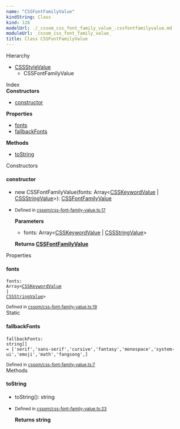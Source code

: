 ```yaml
---
name: "CSSFontFamilyValue"
kindString: Class
kind: 128
modelUrl: ./_cssom_css_font_family_value_.cssfontfamilyvalue.md
moduleUrl: _cssom_css_font_family_value_
title: Class CSSFontFamilyValue
---
```



<section class="pt-2 tsd-panel tsd-hierarchy">
<div class="lead">Hierarchy</div>
<ul class="pl-3 tsd-hierarchy list-style-initial">
<li>
<a href="../_cssom_css_style_value_.cssstylevalue/" class="tsd-signature-type">CSSStyleValue</a>
<ul class="pl-3 tsd-hierarchy list-style-initial">
<li>
<span class="target">CSSFontFamilyValue</span>

</li>
</ul>
</li>
</ul>

</section>





<section >
<div class="lead pb-2">Index</div>
<section class="tsd-panel tsd-index-panel">
<div class="tsd-index-content">
<section class="tsd-index-section ">
<strong>Constructors</strong>
<ul>
<li class="tsd-kind-constructor tsd-parent-kind-class"><a href="../_cssom_css_font_family_value_.cssfontfamilyvalue/#constructor" class="tsd-kind-icon">constructor</a></li>
</ul>
</section>
<section class="tsd-index-section ">
<strong>Properties</strong>
<ul>
<li class="tsd-kind-property tsd-parent-kind-class"><a href="../_cssom_css_font_family_value_.cssfontfamilyvalue/#fonts" class="tsd-kind-icon">fonts</a></li>
<li class="tsd-kind-property tsd-parent-kind-class tsd-is-static"><a href="../_cssom_css_font_family_value_.cssfontfamilyvalue/#fallbackfonts" class="tsd-kind-icon">fallback<wbr>Fonts</a></li>
</ul>
</section>
<section class="tsd-index-section ">
<strong>Methods</strong>
<ul>
<li class="tsd-kind-method tsd-parent-kind-class"><a href="../_cssom_css_font_family_value_.cssfontfamilyvalue/#tostring" class="tsd-kind-icon">to<wbr>String</a></li>
</ul>
</section>
</div>
</section>
</section>
<section>
<div class="lead">Constructors</div>
<section class="pb-4 pt-2 tsd-kind-constructor tsd-parent-kind-class">
<div class="d-flex flex-row">

<h4 id="constructor">constructor</h4>
</div>

<ul class="tsd-signatures tsd-kind-constructor tsd-parent-kind-class">
<li class="tsd-signature tsd-kind-icon">new CSSFont<wbr>Family<wbr>Value<span class="tsd-signature-symbol">(</span>fonts<span class="tsd-signature-symbol">: </span><span class="tsd-signature-type">Array</span><span class="tsd-signature-symbol">&lt;</span><a href="../_cssom_css_keyword_value_.csskeywordvalue/" class="tsd-signature-type">CSSKeywordValue</a><span class="tsd-signature-symbol"> | </span><a href="../_cssom_css_string_value_.cssstringvalue/" class="tsd-signature-type">CSSStringValue</a><span class="tsd-signature-symbol">&gt;</span><span class="tsd-signature-symbol">)</span><span class="tsd-signature-symbol">: </span><a href="../_cssom_css_font_family_value_.cssfontfamilyvalue/" class="tsd-signature-type">CSSFontFamilyValue</a></li>
</ul>

<ul class="tsd-descriptions">
<li class="tsd-description">
<aside class="tsd-sources pb-2">
<div class="d-flex flex-column">
<small class="text-muted">Defined in <a href="https://github.com/umbopepato/visua/blob/dbefde1/src/cssom/css-font-family-value.ts#L17">cssom/css-font-family-value.ts:17</a></small>
</div>
</aside>


<strong>Parameters</strong>
<ul class="pl-3 pb-2 list-style-initial">
<li>
<div class="h6 mb-0">fonts: <span class="tsd-signature-type">Array</span><span class="tsd-signature-symbol">&lt;</span><a href="../_cssom_css_keyword_value_.csskeywordvalue/" class="tsd-signature-type">CSSKeywordValue</a><span class="tsd-signature-symbol"> | </span><a href="../_cssom_css_string_value_.cssstringvalue/" class="tsd-signature-type">CSSStringValue</a><span class="tsd-signature-symbol">&gt;</span></div>


</li>
</ul>

<strong>Returns <a href="../_cssom_css_font_family_value_.cssfontfamilyvalue/" class="tsd-signature-type">CSSFontFamilyValue</a></strong>


</li>
</ul>

</section>
</section>
<section>
<div class="lead">Properties</div>
<section class="pb-4 pt-2 tsd-kind-property tsd-parent-kind-class">
<div class="d-flex flex-row">

<h4 id="fonts">fonts</h4>
</div>

<code class="tsd-signature tsd-kind-icon">fonts<span class="tsd-signature-symbol">:</span> <span class="tsd-signature-type">Array</span><span class="tsd-signature-symbol">&lt;</span><a href="../_cssom_css_keyword_value_.csskeywordvalue/" class="tsd-signature-type">CSSKeywordValue</a><span class="tsd-signature-symbol"> | </span><a href="../_cssom_css_string_value_.cssstringvalue/" class="tsd-signature-type">CSSStringValue</a><span class="tsd-signature-symbol">&gt;</span></code>

<aside class="tsd-sources pb-2">
<div class="d-flex flex-column">
<small class="text-muted">Defined in <a href="https://github.com/umbopepato/visua/blob/dbefde1/src/cssom/css-font-family-value.ts#L19">cssom/css-font-family-value.ts:19</a></small>
</div>
</aside>




</section>
<section class="pb-4 pt-2 tsd-kind-property tsd-parent-kind-class tsd-is-static">
<div class="d-flex flex-row">
<div class="h4 pr-1"><span class="badge badge-primary">Static</span></div>
<h4 id="fallbackfonts">fallback<wbr>Fonts</h4>
</div>

<code class="tsd-signature tsd-kind-icon">fallback<wbr>Fonts<span class="tsd-signature-symbol">:</span> <span class="tsd-signature-type">string</span><span class="tsd-signature-symbol">[]</span><span class="tsd-signature-symbol"> =&nbsp;[&#x27;serif&#x27;,&#x27;sans-serif&#x27;,&#x27;cursive&#x27;,&#x27;fantasy&#x27;,&#x27;monospace&#x27;,&#x27;system-ui&#x27;,&#x27;emoji&#x27;,&#x27;math&#x27;,&#x27;fangsong&#x27;,]</span></code>

<aside class="tsd-sources pb-2">
<div class="d-flex flex-column">
<small class="text-muted">Defined in <a href="https://github.com/umbopepato/visua/blob/dbefde1/src/cssom/css-font-family-value.ts#L7">cssom/css-font-family-value.ts:7</a></small>
</div>
</aside>




</section>
</section>
<section>
<div class="lead">Methods</div>
<section class="pb-4 pt-2 tsd-kind-method tsd-parent-kind-class">
<div class="d-flex flex-row">

<h4 id="tostring">to<wbr>String</h4>
</div>

<ul class="tsd-signatures tsd-kind-method tsd-parent-kind-class">
<li class="tsd-signature tsd-kind-icon">to<wbr>String<span class="tsd-signature-symbol">(</span><span class="tsd-signature-symbol">)</span><span class="tsd-signature-symbol">: </span><span class="tsd-signature-type">string</span></li>
</ul>

<ul class="tsd-descriptions">
<li class="tsd-description">
<aside class="tsd-sources pb-2">
<div class="d-flex flex-column">
<small class="text-muted">Defined in <a href="https://github.com/umbopepato/visua/blob/dbefde1/src/cssom/css-font-family-value.ts#L23">cssom/css-font-family-value.ts:23</a></small>
</div>
</aside>



<strong>Returns <span class="tsd-signature-type">string</span></strong>


</li>
</ul>

</section>
</section>
